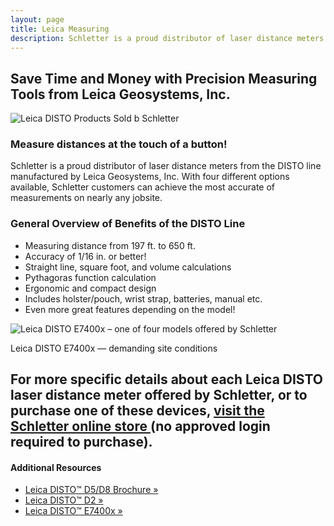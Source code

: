 ```yaml
---
layout: page
title: Leica Measuring 
description: Schletter is a proud distributor of laser distance meters from the DISTO line manufactured by Leica Geosystems, Inc.  
---
```

<h2>Save Time and Money with Precision Measuring Tools from Leica Geosystems, Inc.</h2>
<img src="images/measuring-tools-banner.png" class="img-responsive" alt="Leica DISTO Products Sold b Schletter" title=""> 
<h3 class="section">Measure distances at the touch of a button!</h3>
<div class="col60 left">
<p>Schletter is a proud distributor of laser distance meters from the DISTO line manufactured by Leica Geosystems, Inc. With four different options available, Schletter customers can achieve the most accurate of measurements on nearly any jobsite.</p>
<h3>General Overview of Benefits of the DISTO Line</h3>
<ul>
<li>Measuring distance from 197 ft. to 650 ft.</li>
<li>Accuracy of 1/16 in. or better!</li>
<li>Straight line, square foot, and volume calculations</li>
<li>Pythagoras function calculation</li>
<li>Ergonomic and compact design</li>
<li>Includes holster/pouch, wrist strap, batteries, manual etc.</li>
<li>Even more great features depending on the model!</li>
</ul>
</div>
<div class="col30 right"> <img src="images/measuring-tools-e7400x.jpg" class="img-responsive" alt="Leica DISTO E7400x – one of four models offered by Schletter" title=""> 
<p class="description">Leica DISTO E7400x — demanding site conditions</p>
</div>
<div class="section"></div>
<div class="col60 left">
<h2>For more specific details about each Leica DISTO laser distance meter offered by Schletter, or to purchase one of these devices, <a href="http://secure.schletter.us/mm5/merchant.mvc?Session_ID=6b644c4b66531604d5499b8ce725f9a5&amp;Store_Code=S&amp;Screen=CTGY&amp;Category_Code=15" target="_blank">visit the Schletter online store </a>(no approved login required to purchase).</h2>
</div>
<div class="content-detail-sidebar">
<h4>Additional Resources</h4>
<ul>
<li><a class="pdf-icon" href="http://www.leica-geosystems.us/downloads123/cp/disto/d8/brochures/D5-D8%20Brochure_EN_770477_en.pdf" target="_blank">Leica DISTO™ D5/D8 Brochure »</a></li>
<li><a class="pdf-icon" href="http://www.leica-geosystems.us/en/Leica-DISTO-D2_69656.htm"  target="_blank">Leica DISTO™ D2 »</a></li>
<li><a class="pdf-icon" href="http://www.leica-geosystems.us/en/Leica-DISTO-E7400x_98770.htm" target="_blank">Leica DISTO™ E7400x »</a></li>
</ul>
</div>